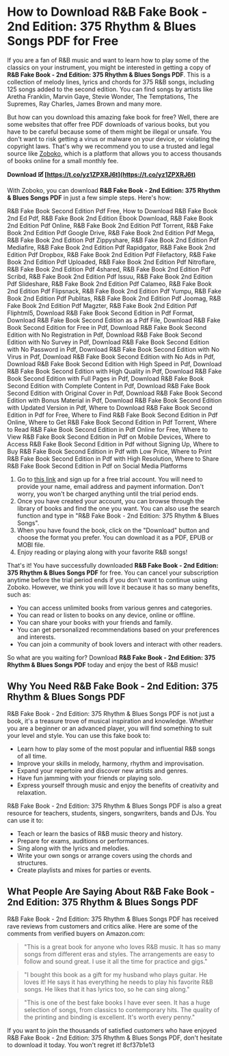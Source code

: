 
 
# How to Download R&B Fake Book - 2nd Edition: 375 Rhythm & Blues Songs PDF for Free
  
If you are a fan of R&B music and want to learn how to play some of the classics on your instrument, you might be interested in getting a copy of **R&B Fake Book - 2nd Edition: 375 Rhythm & Blues Songs PDF**. This is a collection of melody lines, lyrics and chords for 375 R&B songs, including 125 songs added to the second edition. You can find songs by artists like Aretha Franklin, Marvin Gaye, Stevie Wonder, The Temptations, The Supremes, Ray Charles, James Brown and many more.
  
But how can you download this amazing fake book for free? Well, there are some websites that offer free PDF downloads of various books, but you have to be careful because some of them might be illegal or unsafe. You don't want to risk getting a virus or malware on your device, or violating the copyright laws. That's why we recommend you to use a trusted and legal source like [Zoboko](https://zoboko.com/book/4e4ve9p9/rb-fake-book-2nd-edition-375-rhythm-blues-songs), which is a platform that allows you to access thousands of books online for a small monthly fee.
 
**Download 🗹 [https://t.co/yz1ZPXRJ6t](https://t.co/yz1ZPXRJ6t)**


  
With Zoboko, you can download **R&B Fake Book - 2nd Edition: 375 Rhythm & Blues Songs PDF** in just a few simple steps. Here's how:
 
R&B Fake Book Second Edition Pdf Free,  How to Download R&B Fake Book 2nd Ed Pdf,  R&B Fake Book 2nd Edition Ebook Download,  R&B Fake Book 2nd Edition Pdf Online,  R&B Fake Book 2nd Edition Pdf Torrent,  R&B Fake Book 2nd Edition Pdf Google Drive,  R&B Fake Book 2nd Edition Pdf Mega,  R&B Fake Book 2nd Edition Pdf Zippyshare,  R&B Fake Book 2nd Edition Pdf Mediafire,  R&B Fake Book 2nd Edition Pdf Rapidgator,  R&B Fake Book 2nd Edition Pdf Dropbox,  R&B Fake Book 2nd Edition Pdf Filefactory,  R&B Fake Book 2nd Edition Pdf Uploaded,  R&B Fake Book 2nd Edition Pdf Nitroflare,  R&B Fake Book 2nd Edition Pdf 4shared,  R&B Fake Book 2nd Edition Pdf Scribd,  R&B Fake Book 2nd Edition Pdf Issuu,  R&B Fake Book 2nd Edition Pdf Slideshare,  R&B Fake Book 2nd Edition Pdf Calameo,  R&B Fake Book 2nd Edition Pdf Flipsnack,  R&B Fake Book 2nd Edition Pdf Yumpu,  R&B Fake Book 2nd Edition Pdf Publitas,  R&B Fake Book 2nd Edition Pdf Joomag,  R&B Fake Book 2nd Edition Pdf Magzter,  R&B Fake Book 2nd Edition Pdf Fliphtml5,  Download R&B Fake Book Second Edition in Pdf Format,  Download R&B Fake Book Second Edition as a Pdf File,  Download R&B Fake Book Second Edition for Free in Pdf,  Download R&B Fake Book Second Edition with No Registration in Pdf,  Download R&B Fake Book Second Edition with No Survey in Pdf,  Download R&B Fake Book Second Edition with No Password in Pdf,  Download R&B Fake Book Second Edition with No Virus in Pdf,  Download R&B Fake Book Second Edition with No Ads in Pdf,  Download R&B Fake Book Second Edition with High Speed in Pdf,  Download R&B Fake Book Second Edition with High Quality in Pdf,  Download R&B Fake Book Second Edition with Full Pages in Pdf,  Download R&B Fake Book Second Edition with Complete Content in Pdf,  Download R&B Fake Book Second Edition with Original Cover in Pdf,  Download R&B Fake Book Second Edition with Bonus Material in Pdf,  Download R&B Fake Book Second Edition with Updated Version in Pdf,  Where to Download R&B Fake Book Second Edition in Pdf for Free,  Where to Find R&B Fake Book Second Edition in Pdf Online,  Where to Get R&B Fake Book Second Edition in Pdf Torrent,  Where to Read R&B Fake Book Second Edition in Pdf Online for Free,  Where to View R&B Fake Book Second Edition in Pdf on Mobile Devices,  Where to Access R&B Fake Book Second Edition in Pdf without Signing Up,  Where to Buy R&B Fake Book Second Edition in Pdf with Low Price,  Where to Print R&B Fake Book Second Edition in Pdf with High Resolution,  Where to Share R&B Fake Book Second Edition in Pdf on Social Media Platforms
  
1. Go to [this link](https://zoboko.com/book/4e4ve9p9/rb-fake-book-2nd-edition-375-rhythm-blues-songs) and sign up for a free trial account. You will need to provide your name, email address and payment information. Don't worry, you won't be charged anything until the trial period ends.
2. Once you have created your account, you can browse through the library of books and find the one you want. You can also use the search function and type in "R&B Fake Book - 2nd Edition: 375 Rhythm & Blues Songs".
3. When you have found the book, click on the "Download" button and choose the format you prefer. You can download it as a PDF, EPUB or MOBI file.
4. Enjoy reading or playing along with your favorite R&B songs!

That's it! You have successfully downloaded **R&B Fake Book - 2nd Edition: 375 Rhythm & Blues Songs PDF** for free. You can cancel your subscription anytime before the trial period ends if you don't want to continue using Zoboko. However, we think you will love it because it has so many benefits, such as:

- You can access unlimited books from various genres and categories.
- You can read or listen to books on any device, online or offline.
- You can share your books with your friends and family.
- You can get personalized recommendations based on your preferences and interests.
- You can join a community of book lovers and interact with other readers.

So what are you waiting for? Download **R&B Fake Book - 2nd Edition: 375 Rhythm & Blues Songs PDF** today and enjoy the best of R&B music!
  
## Why You Need R&B Fake Book - 2nd Edition: 375 Rhythm & Blues Songs PDF
  
R&B Fake Book - 2nd Edition: 375 Rhythm & Blues Songs PDF is not just a book, it's a treasure trove of musical inspiration and knowledge. Whether you are a beginner or an advanced player, you will find something to suit your level and style. You can use this fake book to:

- Learn how to play some of the most popular and influential R&B songs of all time.
- Improve your skills in melody, harmony, rhythm and improvisation.
- Expand your repertoire and discover new artists and genres.
- Have fun jamming with your friends or playing solo.
- Express yourself through music and enjoy the benefits of creativity and relaxation.

R&B Fake Book - 2nd Edition: 375 Rhythm & Blues Songs PDF is also a great resource for teachers, students, singers, songwriters, bands and DJs. You can use it to:

- Teach or learn the basics of R&B music theory and history.
- Prepare for exams, auditions or performances.
- Sing along with the lyrics and melodies.
- Write your own songs or arrange covers using the chords and structures.
- Create playlists and mixes for parties or events.

## What People Are Saying About R&B Fake Book - 2nd Edition: 375 Rhythm & Blues Songs PDF
  
R&B Fake Book - 2nd Edition: 375 Rhythm & Blues Songs PDF has received rave reviews from customers and critics alike. Here are some of the comments from verified buyers on Amazon.com:

> "This is a great book for anyone who loves R&B music. It has so many songs from different eras and styles. The arrangements are easy to follow and sound great. I use it all the time for practice and gigs."

> "I bought this book as a gift for my husband who plays guitar. He loves it! He says it has everything he needs to play his favorite R&B songs. He likes that it has lyrics too, so he can sing along."

> "This is one of the best fake books I have ever seen. It has a huge selection of songs, from classics to contemporary hits. The quality of the printing and binding is excellent. It's worth every penny."

If you want to join the thousands of satisfied customers who have enjoyed R&B Fake Book - 2nd Edition: 375 Rhythm & Blues Songs PDF, don't hesitate to download it today. You won't regret it!
 8cf37b1e13
 
